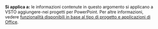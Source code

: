   **Si applica a:** le informazioni contenute in questo argomento si applicano a VSTO aggiungere\-nei progetti per PowerPoint. Per altre informazioni, vedere [funzionalità disponibili in base al tipo di progetto e applicazioni di Office](../../vsto/features-available-by-office-application-and-project-type.md).

  